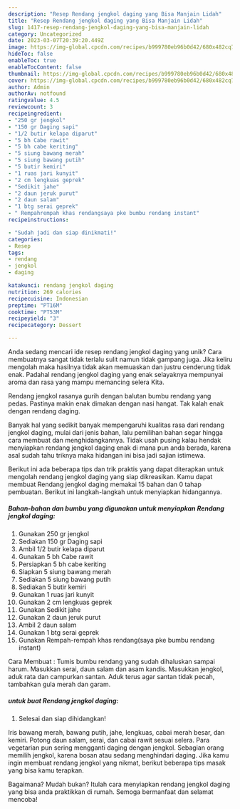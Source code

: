 ```yaml
---
description: "Resep Rendang jengkol daging yang Bisa Manjain Lidah"
title: "Resep Rendang jengkol daging yang Bisa Manjain Lidah"
slug: 1417-resep-rendang-jengkol-daging-yang-bisa-manjain-lidah
category: Uncategorized
date: 2023-03-07T20:39:20.449Z
image: https://img-global.cpcdn.com/recipes/b999780eb96b0d42/680x482cq70/rendang-jengkol-daging-foto-resep-utama.jpg
hideToc: false
enableToc: true
enableTocContent: false
thumbnail: https://img-global.cpcdn.com/recipes/b999780eb96b0d42/680x482cq70/rendang-jengkol-daging-foto-resep-utama.jpg
cover: https://img-global.cpcdn.com/recipes/b999780eb96b0d42/680x482cq70/rendang-jengkol-daging-foto-resep-utama.jpg
author: Admin
authorAv: notfound
ratingvalue: 4.5
reviewcount: 3
recipeingredient:
- "250 gr jengkol"
- "150 gr Daging sapi"
- "1/2 butir kelapa diparut"
- "5 bh Cabe rawit"
- "5 bh cabe keriting"
- "5 siung bawang merah"
- "5 siung bawang putih"
- "5 butir kemiri"
- "1 ruas jari kunyit"
- "2 cm lengkuas geprek"
- "Sedikit jahe"
- "2 daun jeruk purut"
- "2 daun salam"
- "1 btg serai geprek"
- " Rempahrempah khas rendangsaya pke bumbu rendang instant"
recipeinstructions:

- "Sudah jadi dan siap dinikmati!"
categories:
- Resep
tags:
- rendang
- jengkol
- daging

katakunci: rendang jengkol daging 
nutrition: 269 calories
recipecuisine: Indonesian
preptime: "PT16M"
cooktime: "PT53M"
recipeyield: "3"
recipecategory: Dessert

---
```





Anda sedang mencari ide resep rendang jengkol daging yang unik? Cara membuatnya sangat tidak terlalu sulit namun tidak gampang juga. Jika keliru mengolah maka hasilnya tidak akan memuaskan dan justru cenderung tidak enak. Padahal rendang jengkol daging yang enak selayaknya mempunyai aroma dan rasa yang mampu memancing selera Kita.





Rendang jengkol rasanya gurih dengan balutan bumbu rendang yang pedas. Pastinya makin enak dimakan dengan nasi hangat. Tak kalah enak dengan rendang daging.

Banyak hal yang sedikit banyak mempengaruhi kualitas rasa dari rendang jengkol daging, mulai dari jenis bahan, lalu pemilihan bahan segar hingga cara membuat dan menghidangkannya. Tidak usah pusing kalau hendak menyiapkan rendang jengkol daging enak di mana pun anda berada, karena asal sudah tahu triknya maka hidangan ini bisa jadi sajian istimewa.






Berikut ini ada beberapa tips dan trik praktis yang dapat diterapkan untuk mengolah rendang jengkol daging yang siap dikreasikan. Kamu dapat membuat Rendang jengkol daging memakai 15 bahan dan 0 tahap pembuatan. Berikut ini langkah-langkah untuk menyiapkan hidangannya.

<!--inarticleads1-->

##### Bahan-bahan dan bumbu yang digunakan untuk menyiapkan Rendang jengkol daging:

1. Gunakan 250 gr jengkol
1. Sediakan 150 gr Daging sapi
1. Ambil 1/2 butir kelapa diparut
1. Gunakan 5 bh Cabe rawit
1. Persiapkan 5 bh cabe keriting
1. Siapkan 5 siung bawang merah
1. Sediakan 5 siung bawang putih
1. Sediakan 5 butir kemiri
1. Gunakan 1 ruas jari kunyit
1. Gunakan 2 cm lengkuas geprek
1. Gunakan Sedikit jahe
1. Gunakan 2 daun jeruk purut
1. Ambil 2 daun salam
1. Gunakan 1 btg serai geprek
1. Gunakan  Rempah-rempah khas rendang(saya pke bumbu rendang instant)


Cara Membuat : Tumis bumbu rendang yang sudah dihaluskan sampai harum. Masukkan serai, daun salam dan asam kandis. Masukkan jengkol, aduk rata dan campurkan santan. Aduk terus agar santan tidak pecah, tambahkan gula merah dan garam. 

<!--inarticleads2-->

#####  untuk buat Rendang jengkol daging:


1. Selesai dan siap dihidangkan!

Iris bawang merah, bawang putih, jahe, lengkuas, cabai merah besar, dan kemiri. Potong daun salam, serai, dan cabai rawit sesuai selera. Para vegetarian pun sering mengganti daging dengan jengkol. Sebagian orang memilih jengkol, karena bosan atau sedang menghindari daging. Jika kamu ingin membuat rendang jengkol yang nikmat, berikut beberapa tips masak yang bisa kamu terapkan. 

Bagaimana? Mudah bukan? Itulah cara menyiapkan rendang jengkol daging yang bisa anda praktikkan di rumah. Semoga bermanfaat dan selamat mencoba!
